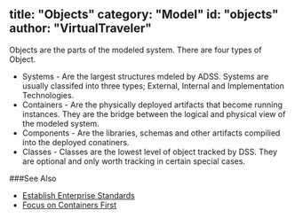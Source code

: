 title: "Objects"
category: "Model"
id: "objects" 
author: "VirtualTraveler"
---
Objects are the parts of the modeled system. There are four types of Object.

- Systems - Are the largest structures mdeled by ADSS. Systems are usually classifed into three types; External, Internal and Implementation Technologies. 
- Containers - Are the physically deployed artifacts that become running instances. They are the bridge between the logical and physical view of the modeled system.
- Components - Are the libraries, schemas and other artifacts compilied into the deployed conatiners.
- Classes - Classes are the lowest level of object tracked by DSS. They are optional and only worth tracking in certain special cases. 

###See Also
- [Establish Enterprise Standards](/best-practices/establish-enterprise-standards/)
- [Focus on Containers First](/best-practices/focus-on-containers-first/)